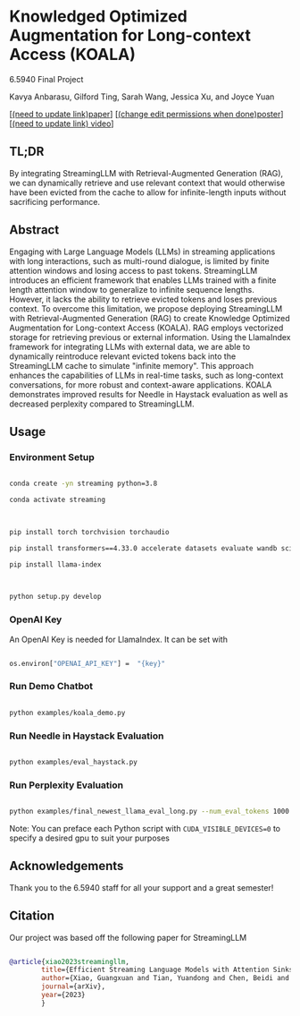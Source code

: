 
# Knowledged Optimized Augmentation for Long-context Access (KOALA)

6.5940 Final Project

Kavya Anbarasu, Gilford Ting, Sarah Wang, Jessica Xu, and Joyce Yuan

[[(need to update link)paper](http://arxiv.org/abs/2309.17453)] [[(change edit permissions when done)poster](https://docs.google.com/presentation/d/1-d03qa8PTlB7mmCnO_tW6KTt-8NnXcJQLrXIPtaBdQE/edit?usp=sharing)][[(need to update link) video](https://youtu.be/hvJsEzP34o8)]

 
## TL;DR

By integrating StreamingLLM with Retrieval-Augmented Generation (RAG), we can dynamically retrieve and use relevant context that would otherwise have been evicted from the cache to allow for infinite-length inputs without sacrificing performance.

  

## Abstract

Engaging with Large Language Models (LLMs) in streaming applications with long interactions, such as multi-round dialogue, is limited by finite attention windows and losing access to past tokens. StreamingLLM introduces an efficient framework that enables LLMs trained with a finite length attention window to generalize to infinite sequence lengths. However, it lacks the ability to retrieve evicted tokens and loses previous context. To overcome this limitation, we propose deploying StreamingLLM with Retrieval-Augmented Generation (RAG) to create Knowledge Optimized Augmentation for Long-context Access (KOALA). RAG employs vectorized storage for retrieving previous or external information. Using the LlamaIndex framework for integrating LLMs with external data, we are able to dynamically reintroduce relevant evicted tokens back into the StreamingLLM cache to simulate "infinite memory". This approach enhances the capabilities of LLMs in real-time tasks, such as long-context conversations, for more robust and context-aware applications. KOALA demonstrates improved results for Needle in Haystack evaluation as well as decreased perplexity compared to StreamingLLM.

## Usage

  

### Environment Setup

  

```bash

conda create -yn streaming python=3.8

conda activate streaming

  

pip install torch torchvision torchaudio

pip install transformers==4.33.0 accelerate datasets evaluate wandb scikit-learn scipy sentencepiece

pip install llama-index

  

python setup.py develop

```

### OpenAI Key
An OpenAI Key is needed for LlamaIndex. It can be set with

```bash

os.environ["OPENAI_API_KEY"] =  "{key}"  

```

### Run Demo Chatbot

  

```bash

python examples/koala_demo.py

```


### Run Needle in Haystack Evaluation

  

```bash

python examples/eval_haystack.py

```
  

### Run Perplexity Evaluation

  

```bash

python examples/final_newest_llama_eval_long.py --num_eval_tokens 1000

```

Note: You can preface each Python script with `CUDA_VISIBLE_DEVICES=0` to specify a desired gpu to suit your purposes
  

## Acknowledgements

  Thank you to the 6.5940 staff for all your support and a great semester!

## Citation

  

Our project was based off the following paper for StreamingLLM

  

```bibtex

@article{xiao2023streamingllm,
        title={Efficient Streaming Language Models with Attention Sinks},
        author={Xiao, Guangxuan and Tian, Yuandong and Chen, Beidi and Han, Song and Lewis, Mike},
        journal={arXiv},
        year={2023}
        }

```


